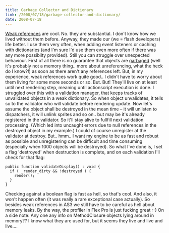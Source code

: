 ```yaml
---
title: Garbage Collector and Dictionary
link: /2008/07/18/garbage-collector-and-dictionary/
date: 2008-07-18
---
```



[Weak references](http://dispatchevent.org/mims/creating-weak-references-in-as3/) are cool. No. they are substantial. I don't know how we lived without them before. Anyway, they made our (we = flash developers) life better. I use them very often, when adding event listeners or caching with dictionaries (and I'm sure I'd use them even more often if there was any more possibilty provided). Still you can struggle over unexpected behaviour. First of all there is no guarantee that objects are [garbaged](http://www.adobe.com/devnet/flashplayer/articles/garbage_collection.html) (well it's probably not a memory thing.. more about unreferencing, what the heck do I know?!) as soon as there aren't any references left. But, in my experience, weak references work quite good.. I didn't have to worry about them living for some more seconds or so. But. But! They'll live on at least until next rendering step, meaning until actionscript execution is done. I struggled over this with a validation manager, that keeps tracks of unvalidated objects in a weak dictionary. So when object unvalidates, it tells so to the validator who will validate before rendering update. Now let's assume the object shall be destroyed in the mean time – it will unlisten to dispatchers, it will unlink sprites and so on.. but may be it's already registered in the validator. So it'll stay alive to fullfill next validation processing. (Which led into uncaught errors due to null references in the destroyed object in my example.) I could of course unregister at the validator at destroy. But.. hmm.. I want my engine to be as fast and robust as possible and unregistering can be difficult and time consuming (especially when 1000 objects will be destroyed). So what I've done is, I set a flag 'destroyed' when destruction is complete, and on each validation I'll check for that flag: 
    
    
    public function validateDisplay() : void {
      if ( _render_dirty && !destroyed ) {
        render();
      }
    }

Checking against a boolean flag is fast as hell, so that's cool. And also, it won't happen often (it was really a rare exceptional case actually). So besides weak references in AS3 we still have to be careful as hell about memory leaks. By the way, the profiler in Flex Pro is just fucking great :-) On a side note: Any one any info on MethodClosure objects lying around in memory?? I know what they are used for, but it seems they live and live and live....
